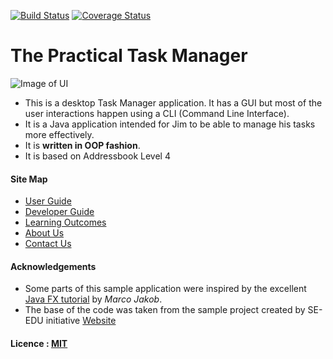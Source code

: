 [![Build Status](https://travis-ci.org/se-edu/addressbook-level4.svg?branch=master)](https://travis-ci.org/CS2103AUG2016-T16-C2/main)
[![Coverage Status](https://coveralls.io/repos/github/se-edu/addressbook-level4/badge.svg?branch=master)](https://coveralls.io/github/CS2103AUG2016-T16-C2/main?branch=master)

# The Practical Task Manager

![Image of UI](https://github.com/Halo3fanz/main/blob/master/docs/images/Ui.png)

* This is a desktop Task Manager application. It has a GUI but most of the user interactions happen using 
  a CLI (Command Line Interface).
* It is a Java application intended for Jim to be able to manage his tasks more effectively.
* It is **written in OOP fashion**. 
* It is based on Addressbook Level 4

  
#### Site Map
* [User Guide](docs/UserGuide.md) 
* [Developer Guide](docs/DeveloperGuide.md) 
* [Learning Outcomes](docs/LearningOutcomes.md) 
* [About Us](docs/AboutUs.md)
* [Contact Us](docs/ContactUs.md)


#### Acknowledgements

* Some parts of this sample application were inspired by the excellent 
  [Java FX tutorial](http://code.makery.ch/library/javafx-8-tutorial/) by *Marco Jakob*.
* The base of the code was taken from the sample project created by SE-EDU initiative
  [Website](https://github.com/se-edu/)


#### Licence : [MIT](LICENSE)
